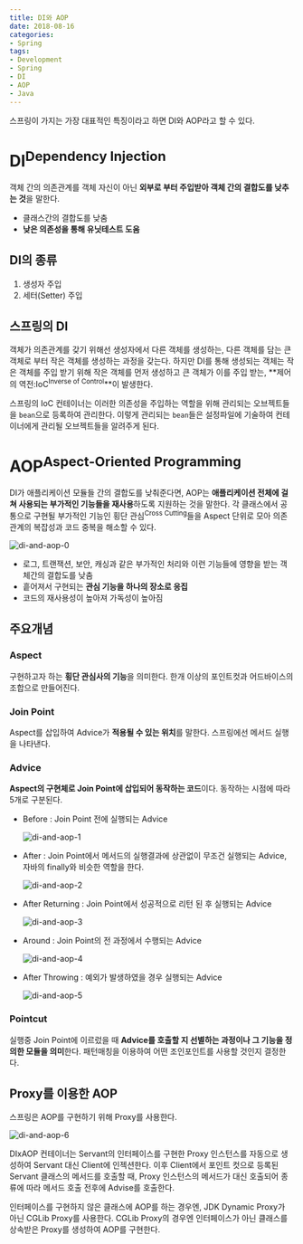 ```yaml
---
title: DI와 AOP
date: 2018-08-16
categories:
- Spring
tags:
- Development
- Spring
- DI
- AOP
- Java
---
```


스프링이 가지는 가장 대표적인 특징이라고 하면 DI와 AOP라고 할 수 있다.

# DI<sup>Dependency Injection</sup>

객체 간의 의존관계를 객체 자신이 아닌 **외부로 부터 주입받아 객체 간의 결합도를 낮추는 것**을 말한다.

- 클래스간의 결합도를 낮춤
- **낮은 의존성을 통해 유닛테스트 도움**

## DI의 종류

1. 생성자 주입
2. 세터(Setter) 주입

## 스프링의 DI

객체가 의존관계를 갖기 위해선 생성자에서 다른 객체를 생성하는, 다른 객체를 담는 큰 객체로 부터 작은 객체를 생성하는 과정을 갖는다. 하지만 DI를 통해 생성되는 객체는 작은 객체를 주입 받기 위해 작은 객체를 먼저 생성하고 큰 객체가 이를 주입 받는, **제어의 역전:IoC<sup>Inverse of Control</sup>**이 발생한다.

스프링의 IoC 컨테이너는 이러한 의존성을 주입하는 역할을 위해 관리되는 오브젝트들을 `bean`으로 등록하여 관리한다. 이렇게 관리되는 `bean`들은 설정파일에 기술하여 컨테이너에게 관리될 오브젝트들을 알려주게 된다.

# AOP<sup>Aspect-Oriented Programming</sup>

DI가 애플리케이션 모듈들 간의 결합도를 낮춰준다면, AOP는 **애플리케이션 전체에 걸쳐 사용되는 부가적인 기능들을 재사용**하도록 지원하는 것을 말한다. 각 클래스에서 공통으로 구현될 부가적인 기능인 횡단 관심<sup>Cross Cutting</sup>들을 Aspect 단위로 모아 의존관계의 복잡성과 코드 중복을 해소할 수 있다.

![di-and-aop-0](https://user-images.githubusercontent.com/18159012/44570799-f40bc300-a7b9-11e8-9e34-6a27fa4b10e0.png) 

- 로그, 트랜잭션, 보안, 캐싱과 같은 부가적인 처리와 이런 기능들에 영향을 받는 객체간의 결합도를 낮춤
- 흩어져서 구현되는 **관심 기능을 하나의 장소로 응집**
- 코드의 재사용성이 높아져 가독성이 높아짐

## 주요개념

### Aspect

구현하고자 하는 **횡단 관심사의 기능**을 의미한다. 한개 이상의 포인트컷과 어드바이스의 조합으로 만들어진다.

### Join Point

Aspect를 삽입하여 Advice가 **적용될 수 있는 위치**를 말한다. 스프링에선 메서드 실행을 나타낸다.

### Advice

**Aspect의 구현체로 Join Point에 삽입되어 동작하는 코드**이다. 동작하는 시점에 따라 5개로 구분된다.

- Before : Join Point 전에 실행되는 Advice

  ![di-and-aop-1](https://user-images.githubusercontent.com/18159012/44573061-96c74000-a7c0-11e8-9479-e49ec3935143.png)

- After : Join Point에서 메서드의 실행결과에 상관없이 무조건 실행되는 Advice, 자바의 finally와 비슷한 역할을 한다.

  ![di-and-aop-2](https://user-images.githubusercontent.com/18159012/44573072-a21a6b80-a7c0-11e8-85e7-dff9aa9c5450.png)

- After Returning : Join Point에서 성공적으로 리턴 된 후 실행되는 Advice

  ![di-and-aop-3](https://user-images.githubusercontent.com/18159012/44573085-ad6d9700-a7c0-11e8-8e36-43f32955994e.png)

- Around : Join Point의 전 과정에서 수행되는 Advice

  ![di-and-aop-4](https://user-images.githubusercontent.com/18159012/44573091-b3637800-a7c0-11e8-914f-900cf1bb609f.png)

- After Throwing : 예외가 발생하였을 경우 실행되는 Advice

  ![di-and-aop-5](https://user-images.githubusercontent.com/18159012/44573103-bc544980-a7c0-11e8-87da-00f912a5f6db.png)

### Pointcut

실행중 Join Point에 이르렀을 때 **Advice를 호출할 지 선별하는 과정이나 그 기능을 정의한 모듈을 의미**한다. 패턴매칭을 이용하여 어떤 조인포인트를 사용할 것인지 결정한다.

## Proxy를 이용한 AOP

스프링은 AOP를 구현하기 위해 Proxy를 사용한다.

![di-and-aop-6](https://user-images.githubusercontent.com/18159012/44591066-b0d04500-a7f7-11e8-959e-c6c6b4ed18e0.png)

DIxAOP 컨테이너는 Servant의 인터페이스를 구현한 Proxy 인스턴스를 자동으로 생성하여 Servant 대신 Client에 인젝션한다. 이후 Client에서 포인트 컷으로 등록된 Servant 클래스의 메서드를 호출할 때, Proxy 인스턴스의 메서드가 대신 호출되어 종류에 따라 메서드 호출 전후에 Advise를 호출한다.

인터페이스를 구현하지 않은 클래스에 AOP를 하는 경우엔, JDK Dynamic Proxy가 아닌 CGLib Proxy를 사용한다. CGLib Proxy의 경우엔 인터페이스가 아닌 클래스를 상속받은 Proxy를 생성하여 AOP를 구현한다. 